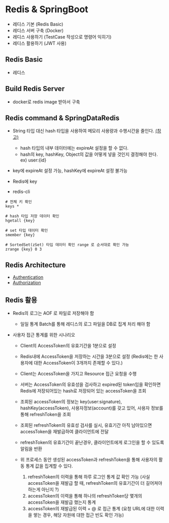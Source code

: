 # Redis & SpringBoot
- 레디스 기본 (Redis Basic)
- 레디스 서버 구축 (Docker)
- 레디스 사용하기 (TestCase 작성으로 명령어 익히기)
- 레디스 활용하기 (JWT 사용)

## Redis Basic
- 레디스 

## Build Redis Server
- docker로 redis image 받아서 구축

## Redis command & SpringDataRedis

- String 타입 대신 hash 타입을 사용하여 메모리 사용량과 수행시간을 줄인다. [(참고)](https://www.joinc.co.kr/w/man/12/REDIS/RedisWithJoinc/part05)
    - hash 타입의 내부 데이터에는 expireAt 설정을 할 수 없다.
    - hash의 key, hashKey, Object의 값을 어떻게 넣을 것인지 결정해야 한다.
    ex) user:{id}

- key에 expireAt 설정 가능, hashKey에 expireAt 설정 불가능

- Redis에 key 
- redis-cli

```shell script
# 전체 키 확인
keys *

# hash 타입 저장 데이터 확인 
hgetall {key}

# set 타입 데이터 확인
smember {key}

# SortedSet(zSet) 타입 데이터 확인 range 로 순서대로 확인 가능
zrange {key} 0 3
```

## Redis Architecture
- [Authentication](https://docs.google.com/presentation/d/1RpUnnnr9dNuPOJTS11RpR02qErl2GBBfiUr7JeBtsLs/edit?usp=sharing)
- [Authorization](https://docs.google.com/presentation/d/1RpUnnnr9dNuPOJTS11RpR02qErl2GBBfiUr7JeBtsLs/edit?usp=sharing)


## Redis 활용
- Redis의 로그는 AOF 로 파일로 저장해야 함
    - 일일 통계 Batch를 통해 레디스의 로그 파일을 DB로 집계 처리 해야 함
 
- 사용자 접근 통계를 위한 시나리오
    - Client의 AccessToken의 유효기간을 1분으로 설정
    - Redis내에 AccessToken을 저장하는 시간을 3분으로 설정 (Redis에는 한 사용자에 대한 AccessToken이 3개까지 존재할 수 있다.)
    - Client는 AccessToken을 가지고 Resource 접근 요청을 수행
    - 서버는 AccessToken의 유효성을 검사하고 expired된 token임을 확인하면 Redis에 저장되어있는 hash로 저장되어 있는 accessToken을 조회
    - 조회된 accessToken의 정보는 key(user:signature), hashKey(accessToken), 사용자정보(account)를 갖고 있어, 사용자 정보를 통해 refreshToken을 조회
    - 조회된 refreshToken의 유효성 검사를 실시, 유효기간 아직 남아있으면 accessToken을 재발급하여 클라이언트에 전달
    - refreshToken의 유효기간이 끝난경우, 클라이언트에게 로그인을 할 수 있도록 알림을 반환

    - 위 프로세스 동안 생성된 accessToken과 refreshToken을 통해 사용자의 활동 통계 값을 집계할 수 있다.
        1. refreshToken의 이력을 통해 하루 로그인 통계 값 확인 가능 (사실 accessToken을 재발급 할 때, refreshToken의 유효기간이 더 길어져야 하는게 아닌지 ?)
        2. accessToken의 이력을 통해 하나의 refreshToken당 몇개의 accessToken을 재발급 했는지 통계
        3. accessToken의 재발급된 이력 + @ 로 접근 통계 (요청 URL에 대한 이력을 쌓는 경우, 해당 자원에 대한 접근 빈도 확인 가능)
         